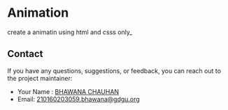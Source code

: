 # Animation
create a animatin using html and csss only_
## Contact

If you have any questions, suggestions, or feedback, you can reach out to the project maintainer:

- Your Name : [BHAWANA CHAUHAN](https://www.linkedin.com/in/bhawana-chauhan-135727266/)
- Email: [210160203059.bhawana@gdgu.org](mailto:210160203059.bhawana@gdgu.com)
